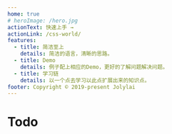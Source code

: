 ```yaml
---
home: true
# heroImage: /hero.jpg
actionText: 快速上手 →
actionLink: /css-world/
features:
  - title: 简洁至上
    details: 简洁的语言，清晰的思路。
  - title: Demo
    details: 例子配上相应的Demo，更好的了解问题解决问题。
  - title: 学习链
    details: 以一个点去学习以此点扩展出来的知识点。
footer: Copyright © 2019-present Jolylai
---
```


# Todo
